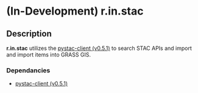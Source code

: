 # (In-Development) r.in.stac

## Description

**r.in.stac** utilizes the [pystac-client (v0.5.1)](https://github.com/stac-utils/pystac-client) to search STAC APIs and import and import items into GRASS GIS.

### Dependancies

* [pystac-client (v0.5.1)](https://github.com/stac-utils/pystac-client)

